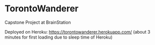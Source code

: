 # TorontoWanderer
Capstone Project at BrainStation


Deployed on Heroku: 
https://torontowanderer.herokuapp.com/ (about 3 minutes for first loading due to sleep time of Heroku)

